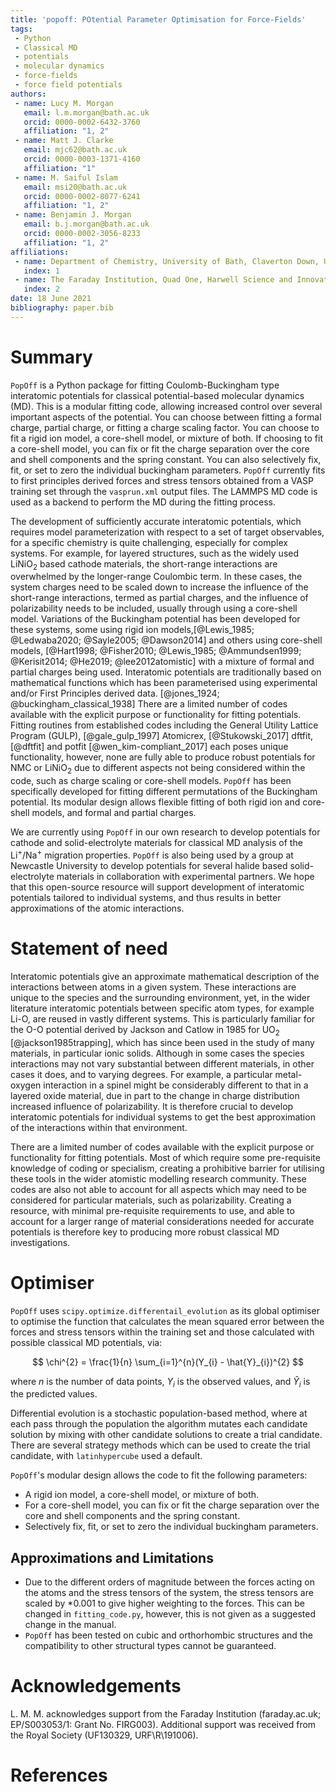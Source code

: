 ```yaml
---
title: 'popoff: POtential Parameter Optimisation for Force-Fields'
tags:
 - Python
 - Classical MD
 - potentials
 - molecular dynamics
 - force-fields
 - force field potentials
authors:
 - name: Lucy M. Morgan
   email: l.m.morgan@bath.ac.uk
   orcid: 0000-0002-6432-3760
   affiliation: "1, 2"
 - name: Matt J. Clarke
   email: mjc62@bath.ac.uk
   orcid: 0000-0003-1371-4160
   affiliation: "1"
 - name: M. Saiful Islam
   email: msi20@bath.ac.uk
   orcid: 0000-0002-8077-6241
   affiliation: "1, 2"
 - name: Benjamin J. Morgan
   email: b.j.morgan@bath.ac.uk
   orcid: 0000-0002-3056-8233
   affiliation: "1, 2"
affiliations:
 - name: Department of Chemistry, University of Bath, Claverton Down, UK, BA2 7AY
   index: 1
 - name: The Faraday Institution, Quad One, Harwell Science and Innovation Campus, Didcot, UK
   index: 2
date: 18 June 2021
bibliography: paper.bib
---
```


# Summary
`PopOff` is a Python package for fitting Coulomb-Buckingham type interatomic potentials for classical potential-based molecular dynamics (MD). This is a modular fitting code, allowing increased control over several important aspects of the potential. You can choose between fitting a formal charge, partial charge, or fitting a charge scaling factor. You can choose to fit a rigid ion model, a core-shell model, or mixture of both. If choosing to fit a core-shell model, you can fix or fit the charge separation over the core and shell components and the spring constant. You can also selectively fix, fit, or set to zero the individual buckingham parameters. `PopOff` currently fits to first principles derived forces and stress tensors obtained from a VASP training set through the `vasprun.xml` output files. The LAMMPS MD code is used as a backend to perform the MD during the fitting process.

The development of sufficiently accurate interatomic potentials, which requires model parameterization with respect to a set of target observables, for a specific chemistry is quite challenging, especially for complex systems. For example, for layered structures, such as the widely used LiNiO$_2$ based cathode materials, the short-range interactions are overwhelmed by the longer-range Coulombic term. In these cases, the system charges need to be scaled down to increase the influence of the short-range interactions, termed as partial charges, and the influence of polarizability needs to be included, usually through using a core-shell model. Variations of the Buckingham potential has been developed for these systems, some using rigid ion models,[@Lewis_1985; @Ledwaba2020; @Sayle2005; @Dawson2014] and others using core-shell models, [@Hart1998; @Fisher2010; @Lewis_1985; @Ammundsen1999; @Kerisit2014; @He2019; @lee2012atomistic] with a mixture of formal and partial charges being used. Interatomic potentials are traditionally based on mathematical functions which has been parameterised using experimental and/or First Principles derived data. [@jones_1924; @buckingham_classical_1938] There are a limited number of codes available with the explicit purpose or functionality for fitting potentials. Fitting routines from established codes including the General Utility Lattice Program (GULP), [@gale_gulp_1997] Atomicrex, [@Stukowski_2017] dftfit, [@dftfit] and potfit [@wen_kim-compliant_2017] each poses unique functionality, however, none are fully able to produce robust potentials for NMC or LiNiO$_2$ due to different aspects not being considered within the code, such as charge scaling or core-shell models. `PopOff` has been specifically developed for fitting different permutations of the Buckingham potential. Its modular design allows flexible fitting of both rigid ion and core-shell models, and formal and partial charges. 

We are currently using `PopOff` in our own research to develop potentials for cathode and solid-electrolyte materials for classical MD analysis of the Li$^+$/Na$^+$ migration properties. `PopOff` is also being used by a group at Newcastle University to develop potentials for several halide based solid-electrolyte materials in collaboration with experimental partners. We hope that this open-source resource will support development of interatomic potentials tailored to individual systems, and thus results in better approximations of the atomic interactions.

# Statement of need
Interatomic potentials give an approximate mathematical description of the interactions between atoms in a given system. These interactions are unique to the species and the surrounding environment, yet, in the wider literature interatomic potentials between specific atom types, for example Li-O, are reused in vastly different systems. This is particularly familiar for the O-O potential derived by Jackson and Catlow in 1985 for UO$_2$ [@jackson1985trapping], which has since been used in the study of many materials, in particular ionic solids. Although in some cases the species interactions may not vary substantial between different materials, in other cases it does, and to varying degrees. For example, a particular metal-oxygen interaction in a spinel might be considerably different to that in a layered oxide material, due in part to the change in charge distribution increased influence of polarizability. It is therefore crucial to develop interatomic potentials for individual systems to get the best approximation of the interactions within that environment.

There are a limited number of codes available with the explicit purpose or functionality for fitting potentials. Most of which require some pre-requisite knowledge of coding or specialism, creating a prohibitive barrier for utilising these tools in the wider atomistic modelling research community. These codes are also not able to account for all aspects which may need to be considered for particular materials, such as polarizability. Creating a resource, with minimal pre-requisite requirements to use, and able to account for a larger range of material considerations needed for accurate potentials is therefore key to producing more robust classical MD investigations.

# Optimiser
`PopOff` uses `scipy.optimize.differentail_evolution` as its global optimiser to optimise the function that calculates the mean squared error between the forces and stress tensors within the training set and those calculated with possible classical MD potentials, via:

$$
\chi^{2} = \frac{1}{n} \sum_{i=1}^{n}(Y_{i} - \hat{Y}_{i})^{2}
$$

where $n$ is the number of data points, $Y_i$ is the observed values, and $\hat{Y}_i$ is the predicted values.

Differential evolution is a stochastic population-based method, where at each pass through the population the algorithm mutates each candidate solution by mixing with other candidate solutions to create a trial candidate. There are several strategy methods which can be used to create the trial candidate, with `latinhypercube` used a default.

`PopOff`'s modular design allows the code to fit the following parameters:

- A rigid ion model, a core-shell model, or mixture of both.
- For a core-shell model, you can fix or fit the charge separation over the core and shell components and the spring constant.
- Selectively fix, fit, or set to zero the individual buckingham parameters.

## Approximations and Limitations
- Due to the different orders of magnitude between the forces acting on the atoms and the stress tensors of the system, the stress tensors are scaled by $*0.001$ to give higher weighting to the forces. This can be changed in `fitting_code.py`, however, this is not given as a suggested change in the manual.
- `PopOff` has been tested on cubic and orthorhombic structures and the compatibility to other structural types cannot be guaranteed.

# Acknowledgements
L. M. M. acknowledges support from the Faraday Institution (faraday.ac.uk; EP/S003053/1: Grant No. FIRG003). Additional support was received from the Royal Society (UF130329, URF\R\191006). 
# References
